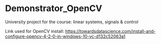 # Demonstrator_OpenCV
University project for the course: linear systems, signals &amp; control

Link used for OpenCV install:  https://towardsdatascience.com/install-and-configure-opencv-4-2-0-in-windows-10-vc-d132c52063a1
